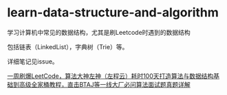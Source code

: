 # learn-data-structure-and-algorithm
学习计算机中常见的数据结构，尤其是刷Leetcode时遇到的数据结构

包括链表（LinkedList），字典树（Trie）等。


详细笔记见issue。


[一周刷爆LeetCode，算法大神左神（左程云）耗时100天打造算法与数据结构基础到高级全家桶教程，直击BTAJ等一线大厂必问算法面试题真题详解](https://www.bilibili.com/video/BV13g41157hK?from=search&seid=7473657345812967789&spm_id_from=333.337.0.0)

